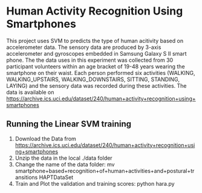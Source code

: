 # Human Activity Recognition Using Smartphones
This project uses SVM to predicts the type of  human acitivity based on 
accelerometer data. The sensory data are produced by 3-axis accelerometer and gyroscopes embedded in Samsung Galaxy S II smart phone. The the data uses in this experiment was collected from 30 participant volunteers within an age bracket of 19-48 years wearing the smartphone on their waist. Each person performed six activities (WALKING, WALKING_UPSTAIRS, WALKING_DOWNSTAIRS, SITTING, STANDING, LAYING) and the sensory data was recorded during these activities. The data is available on <https://archive.ics.uci.edu/dataset/240/human+activity+recognition+using+smartphones>  

## Running the Linear SVM training 
1. Download the Data from <https://archive.ics.uci.edu/dataset/240/human+activity+recognition+using+smartphones>
2. Unzip the data in the local ./data folder
3. Change the name of the data folder: mv smartphone+based+recognition+of+human+activities+and+postural+transitions  HAPTDataSet
4. Train and Plot the validation and training scores: python hara.py
